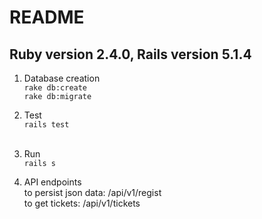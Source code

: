 # README

## Ruby version 2.4.0, Rails version 5.1.4

1. Database creation  
    `rake db:create`  
    `rake db:migrate`  

2. Test   
    `rails test`  
  
3. Run  
    `rails s`  

4. API endpoints  
    to persist json data: /api/v1/regist  
    to get tickets: /api/v1/tickets  
